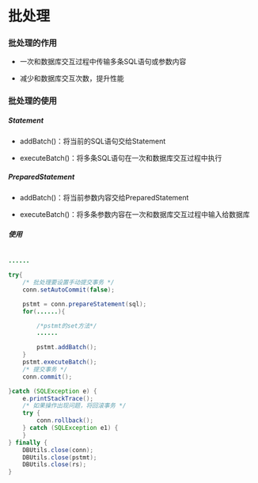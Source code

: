 # 批处理

### 批处理的作用

- 一次和数据库交互过程中传输多条SQL语句或参数内容

- 减少和数据库交互次数，提升性能

### 批处理的使用

##### Statement

- addBatch()：将当前的SQL语句交给Statement

- executeBatch()：将多条SQL语句在一次和数据库交互过程中执行

##### PreparedStatement

- addBatch()：将当前参数内容交给PreparedStatement

- executeBatch()：将多条参数内容在一次和数据库交互过程中输入给数据库

##### 使用

```java

......

try{
	/* 批处理要设置手动提交事务 */
	conn.setAutoCommit(false);

	pstmt = conn.prepareStatement(sql);
	for(......){

        /*pstmt的set方法*/
        ......

        pstmt.addBatch();
	}
	pstmt.executeBatch();
    /* 提交事务 */
	conn.commit();

}catch (SQLException e) {
    e.printStackTrace();
    /* 如果操作出现问题，将回滚事务 */
    try {
        conn.rollback();
    } catch (SQLException e1) {
    }
} finally {
    DBUtils.close(conn);
    DBUtils.close(pstmt);
    DBUtils.close(rs);
}

```